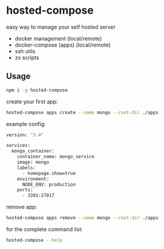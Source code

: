 # hosted-compose

easy way to manage your self hosted server

- docker management (local/remote)
- docker-compose (apps) (local/remote)
- ssh utils
- zx scripts

## Usage

```sh
npm i -g hosted-compose
```

create your first app:

```sh
hosted-compose apps create --name mongo --root-dir ./apps
```

example config:

```sh
version: "3.4"

services:
  mongo_container:
    container_name: mongo_service
    image: mongo
    labels:
      - homepage.show=true
    environment:
      NODE_ENV: production
    ports:
      - 3201:27017
```

remove app:

```sh
hosted-compose apps remove --name mongo --root-dir ./apps
```

for the complete command list:

```sh
hosted-compose --help
```
